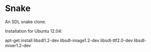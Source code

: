 Snake
=====

An SDL snake clone.


Installation for Ubuntu 12.04:

apt-get install libsdl1.2-dev
                libsdl-image1.2-dev
                libsdl-ttf2.0-dev
                libsdl-mixer1.2-dev
